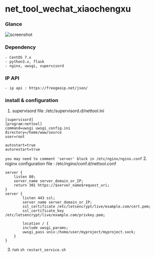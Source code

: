 # net_tool_wechat_xiaochengxu

### Glance
![screenshot](http://i.imgur.com/rAqtJ2v.jpg)
### Dependency
    - CentOS 7.x
    - python3.x, flask
    - nginx, uwsgi, supervisord

### IP API
    - ip api : https://freegeoip.net/json/

### install & configuration
1. supervisord file :/etc/supervisord.d/nettool.ini
```
[supervisord]
[program:nettool]
command=uwsgi uwsgi_config.ini
directory=/home/www/source
user=root

autostart=true
autorestart=true
```

`you may need to comment 'server' block in /etc/nginx/nginx.conf`
2. niginx configuration file : /etc/nginx/conf.d/nettool.conf
```
server {
    listen 80;
    server_name server_domain_or_IP;
    return 301 https://$server_name$request_uri;
}
server {
        listen 443 ssl;
        server_name server_domain_or_IP;
        ssl_certificate /etc/letsencrypt/live/example.com/cert.pem;
        ssl_certificate_key /etc/letsencrypt/live/example.com/privkey.pem;

        location / {
        include uwsgi_params;
        uwsgi_pass unix:/home/user/myproject/myproject.sock;
    }
}

```
3. run `sh restart_service.sh`